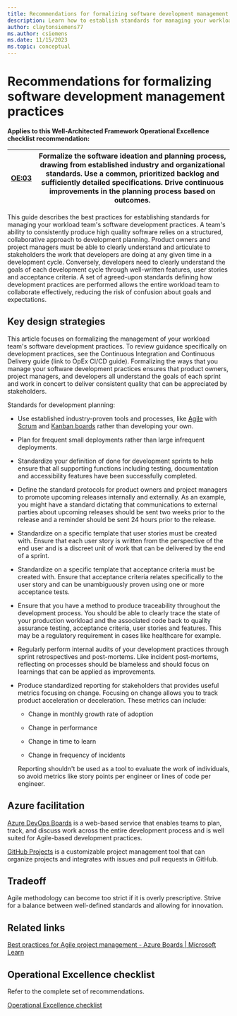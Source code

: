 ```yaml
---
title: Recommendations for formalizing software development management practices
description: Learn how to establish standards for managing your workload team's software development practices.
author: claytonsiemens77
ms.author: csiemens
ms.date: 11/15/2023
ms.topic: conceptual
---
```


# Recommendations for formalizing software development management practices

**Applies to this Well-Architected Framework Operational Excellence checklist recommendation:** 

|[OE:03](checklist.md)| Formalize the software ideation and planning process, drawing from established industry and organizational standards. Use a common, prioritized backlog and sufficiently detailed specifications. Drive continuous improvements in the planning process based on outcomes. | 
|---|---| 

This guide describes the best practices for establishing standards for managing your workload team's software development practices. A team's ability to consistently produce high quality software relies on a structured, collaborative approach to development planning. Product owners and project managers must be able to clearly understand and articulate to stakeholders the work that developers are doing at any given time in a development cycle. Conversely, developers need to clearly understand the goals of each development cycle through well-written features, user stories and acceptance criteria. A set of agreed-upon standards defining how development practices are performed allows the entire workload team to collaborate effectively, reducing the risk of confusion about goals and expectations.

## Key design strategies

This article focuses on formalizing the management of your workload team's software development practices. To review guidance specifically on development practices, see the Continuous Integration and Continuous Delivery guide (link to OpEx CI/CD guide). Formalizing the ways that you manage your software development practices ensures that product owners, project managers, and developers all understand the goals of each sprint and work in concert to deliver consistent quality that can be appreciated by stakeholders.

Standards for development planning:

- Use established industry-proven tools and processes, like [Agile](/devops/plan/what-is-agile-development) with [Scrum](/devops/plan/what-is-scrum) and [Kanban boards](/devops/plan/what-is-kanban) rather than developing your own.

- Plan for frequent small deployments rather than large infrequent deployments. 

- Standardize your definition of done for development sprints to help ensure that all supporting functions including testing, documentation and accessibility features have been successfully completed.

- Define the standard protocols for product owners and project managers to promote upcoming releases internally and externally. As an example, you might have a standard dictating that communications to external parties about upcoming releases should be sent two weeks prior to the release and a reminder should be sent 24 hours prior to the release.

- Standardize on a specific template that user stories must be created with. Ensure that each user story is written from the perspective of the end user and is a discreet unit of work that can be delivered by the end of a sprint.

- Standardize on a specific template that acceptance criteria must be created with. Ensure that acceptance criteria relates specifically to the user story and can be unambiguously proven using one or more acceptance tests.

- Ensure that you have a method to produce traceability throughout the development process. You should be able to clearly trace the state of your production workload and the associated code back to quality assurance testing, acceptance criteria, user stories and features. This may be a regulatory requirement in cases like healthcare for example. 

- Regularly perform internal audits of your development practices through sprint retrospectives and post-mortems. Like incident post-mortems, reflecting on processes should be blameless and should focus on learnings that can be applied as improvements.

- Produce standardized reporting for stakeholders that provides useful metrics focusing on change. Focusing on change allows you to track product acceleration or deceleration. These metrics can include:

  - Change in monthly growth rate of adoption

  - Change in performance

  - Change in time to learn

  - Change in frequency of incidents

  Reporting shouldn't be used as a tool to evaluate the work of individuals, so avoid metrics like story points per engineer or lines of code per engineer. 

## Azure facilitation

[Azure DevOps Boards](/azure/devops/boards/get-started/what-is-azure-boards) is a web-based service that enables teams to plan, track, and discuss work across the entire development process and is well suited for Agile-based development practices.

[GitHub Projects](https://docs.github.com/en/issues/planning-and-tracking-with-projects/learning-about-projects/about-projects) is a customizable project management tool that can organize projects and integrates with issues and pull requests in GitHub. 

## Tradeoff

Agile methodology can become too strict if it is overly prescriptive. Strive for a balance between well-defined standards and allowing for innovation.

## Related links

[Best practices for Agile project management - Azure Boards | Microsoft Learn](/azure/devops/boards/best-practices-agile-project-management)

## Operational Excellence checklist

Refer to the complete set of recommendations. 

[Operational Excellence checklist](checklist.md)
